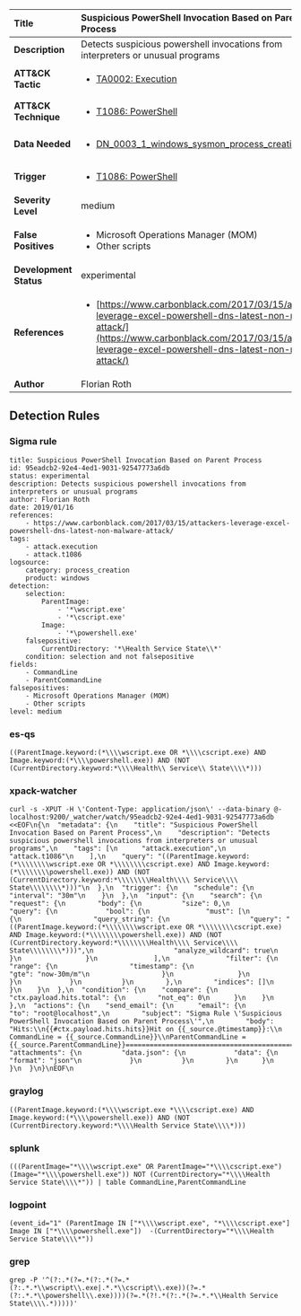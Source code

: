 | Title                    | Suspicious PowerShell Invocation Based on Parent Process       |
|:-------------------------|:------------------|
| **Description**          | Detects suspicious powershell invocations from interpreters or unusual programs |
| **ATT&amp;CK Tactic**    |  <ul><li>[TA0002: Execution](https://attack.mitre.org/tactics/TA0002)</li></ul>  |
| **ATT&amp;CK Technique** | <ul><li>[T1086: PowerShell](https://attack.mitre.org/techniques/T1086)</li></ul>  |
| **Data Needed**          | <ul><li>[DN_0003_1_windows_sysmon_process_creation](../Data_Needed/DN_0003_1_windows_sysmon_process_creation.md)</li></ul>  |
| **Trigger**              | <ul><li>[T1086: PowerShell](../Triggers/T1086.md)</li></ul>  |
| **Severity Level**       | medium |
| **False Positives**      | <ul><li>Microsoft Operations Manager (MOM)</li><li>Other scripts</li></ul>  |
| **Development Status**   | experimental |
| **References**           | <ul><li>[https://www.carbonblack.com/2017/03/15/attackers-leverage-excel-powershell-dns-latest-non-malware-attack/](https://www.carbonblack.com/2017/03/15/attackers-leverage-excel-powershell-dns-latest-non-malware-attack/)</li></ul>  |
| **Author**               | Florian Roth |


## Detection Rules

### Sigma rule

```
title: Suspicious PowerShell Invocation Based on Parent Process
id: 95eadcb2-92e4-4ed1-9031-92547773a6db
status: experimental
description: Detects suspicious powershell invocations from interpreters or unusual programs
author: Florian Roth
date: 2019/01/16
references:
    - https://www.carbonblack.com/2017/03/15/attackers-leverage-excel-powershell-dns-latest-non-malware-attack/
tags:
    - attack.execution
    - attack.t1086
logsource:
    category: process_creation
    product: windows
detection:
    selection:
        ParentImage:
            - '*\wscript.exe'
            - '*\cscript.exe'
        Image:
            - '*\powershell.exe'
    falsepositive:
        CurrentDirectory: '*\Health Service State\\*'
    condition: selection and not falsepositive
fields:
    - CommandLine
    - ParentCommandLine
falsepositives:
    - Microsoft Operations Manager (MOM)
    - Other scripts
level: medium

```





### es-qs
    
```
((ParentImage.keyword:(*\\\\wscript.exe OR *\\\\cscript.exe) AND Image.keyword:(*\\\\powershell.exe)) AND (NOT (CurrentDirectory.keyword:*\\\\Health\\ Service\\ State\\\\*)))
```


### xpack-watcher
    
```
curl -s -XPUT -H \'Content-Type: application/json\' --data-binary @- localhost:9200/_watcher/watch/95eadcb2-92e4-4ed1-9031-92547773a6db <<EOF\n{\n  "metadata": {\n    "title": "Suspicious PowerShell Invocation Based on Parent Process",\n    "description": "Detects suspicious powershell invocations from interpreters or unusual programs",\n    "tags": [\n      "attack.execution",\n      "attack.t1086"\n    ],\n    "query": "((ParentImage.keyword:(*\\\\\\\\wscript.exe OR *\\\\\\\\cscript.exe) AND Image.keyword:(*\\\\\\\\powershell.exe)) AND (NOT (CurrentDirectory.keyword:*\\\\\\\\Health\\\\ Service\\\\ State\\\\\\\\*)))"\n  },\n  "trigger": {\n    "schedule": {\n      "interval": "30m"\n    }\n  },\n  "input": {\n    "search": {\n      "request": {\n        "body": {\n          "size": 0,\n          "query": {\n            "bool": {\n              "must": [\n                {\n                  "query_string": {\n                    "query": "((ParentImage.keyword:(*\\\\\\\\wscript.exe OR *\\\\\\\\cscript.exe) AND Image.keyword:(*\\\\\\\\powershell.exe)) AND (NOT (CurrentDirectory.keyword:*\\\\\\\\Health\\\\ Service\\\\ State\\\\\\\\*)))",\n                    "analyze_wildcard": true\n                  }\n                }\n              ],\n              "filter": {\n                "range": {\n                  "timestamp": {\n                    "gte": "now-30m/m"\n                  }\n                }\n              }\n            }\n          }\n        },\n        "indices": []\n      }\n    }\n  },\n  "condition": {\n    "compare": {\n      "ctx.payload.hits.total": {\n        "not_eq": 0\n      }\n    }\n  },\n  "actions": {\n    "send_email": {\n      "email": {\n        "to": "root@localhost",\n        "subject": "Sigma Rule \'Suspicious PowerShell Invocation Based on Parent Process\'",\n        "body": "Hits:\\n{{#ctx.payload.hits.hits}}Hit on {{_source.@timestamp}}:\\n      CommandLine = {{_source.CommandLine}}\\nParentCommandLine = {{_source.ParentCommandLine}}================================================================================\\n{{/ctx.payload.hits.hits}}",\n        "attachments": {\n          "data.json": {\n            "data": {\n              "format": "json"\n            }\n          }\n        }\n      }\n    }\n  }\n}\nEOF\n
```


### graylog
    
```
((ParentImage.keyword:(*\\\\wscript.exe *\\\\cscript.exe) AND Image.keyword:(*\\\\powershell.exe)) AND (NOT (CurrentDirectory.keyword:*\\\\Health Service State\\\\*)))
```


### splunk
    
```
(((ParentImage="*\\\\wscript.exe" OR ParentImage="*\\\\cscript.exe") (Image="*\\\\powershell.exe")) NOT (CurrentDirectory="*\\\\Health Service State\\\\*")) | table CommandLine,ParentCommandLine
```


### logpoint
    
```
(event_id="1" (ParentImage IN ["*\\\\wscript.exe", "*\\\\cscript.exe"] Image IN ["*\\\\powershell.exe"])  -(CurrentDirectory="*\\\\Health Service State\\\\*"))
```


### grep
    
```
grep -P '^(?:.*(?=.*(?:.*(?=.*(?:.*.*\\wscript\\.exe|.*.*\\cscript\\.exe))(?=.*(?:.*.*\\powershell\\.exe))))(?=.*(?!.*(?:.*(?=.*.*\\Health Service State\\\\.*)))))'
```



